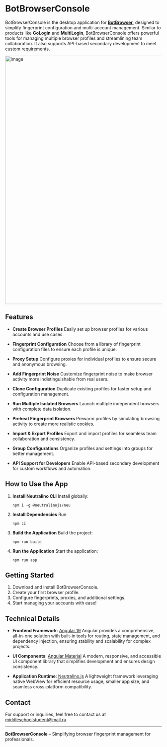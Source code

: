 # BotBrowserConsole

BotBrowserConsole is the desktop application for **[BotBrowser](https://github.com/MiddleSchoolStudent/BotBrowser)**, designed to simplify fingerprint configuration and multi-account management. Similar to products like **GoLogin** and **MultiLogin**, BotBrowserConsole offers powerful tools for managing multiple browser profiles and streamlining team collaboration. It also supports API-based secondary development to meet custom requirements.

<img width="800" alt="image" src="https://github.com/user-attachments/assets/e9c0b656-83b0-4be5-986e-d4bc3c04b4b5">

## Features

- **Create Browser Profiles** Easily set up browser profiles for various accounts and use cases.

- **Fingerprint Configuration** Choose from a library of fingerprint configuration files to ensure each profile is unique.

- **Proxy Setup** Configure proxies for individual profiles to ensure secure and anonymous browsing.

- **Add Fingerprint Noise** Customize fingerprint noise to make browser activity more indistinguishable from real users.

- **Clone Configuration** Duplicate existing profiles for faster setup and configuration management.

- **Run Multiple Isolated Browsers** Launch multiple independent browsers with complete data isolation.

- **Preheat Fingerprint Browsers** Prewarm profiles by simulating browsing activity to create more realistic cookies.

- **Import & Export Profiles** Export and import profiles for seamless team collaboration and consistency.

- **Group Configurations** Organize profiles and settings into groups for better management.

- **API Support for Developers** Enable API-based secondary development for custom workflows and automation.

## How to Use the App

1. **Install Neutralino CLI**
   Install globally:

    ```
    npm i -g @neutralinojs/neu
    ```

2. **Install Dependencies**
   Run:

    ```
    npm ci
    ```

3. **Build the Application**
   Build the project:

    ```
    npm run build
    ```

4. **Run the Application**
   Start the application:

    ```
    npm run app
    ```

## Getting Started

1. Download and install BotBrowserConsole.
2. Create your first browser profile.
3. Configure fingerprints, proxies, and additional settings.
4. Start managing your accounts with ease!

## Technical Details

- **Frontend Framework**: [Angular 19](https://angular.dev)
  Angular provides a comprehensive, all-in-one solution with built-in tools for routing, state management, and dependency injection, ensuring stability and scalability for complex projects.

- **UI Components**: [Angular Material](https://material.angular.io)
  A modern, responsive, and accessible UI component library that simplifies development and ensures design consistency.

- **Application Runtime**: [Neutralino.js](https://neutralino.js.org)
  A lightweight framework leveraging native WebView for efficient resource usage, smaller app size, and seamless cross-platform compatibility.

## Contact

For support or inquiries, feel free to contact us at [middleschoolstudent@mail.ru](mailto:middleschoolstudent@mail.ru).

---

**BotBrowserConsole** – Simplifying browser fingerprint management for professionals.

